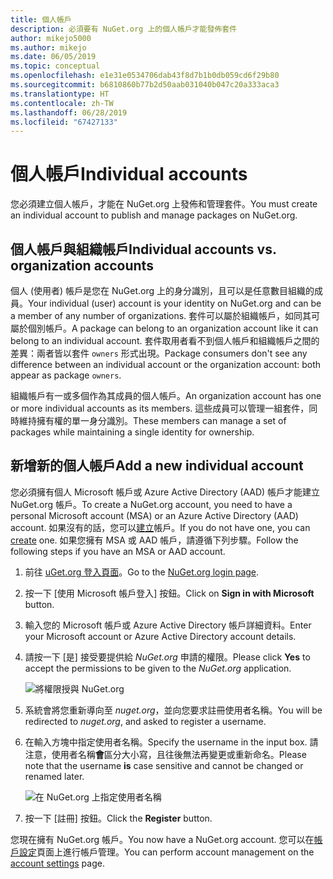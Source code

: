 ```yaml
---
title: 個人帳戶
description: 必須要有 NuGet.org 上的個人帳戶才能發佈套件
author: mikejo5000
ms.author: mikejo
ms.date: 06/05/2019
ms.topic: conceptual
ms.openlocfilehash: e1e31e0534706dab43f8d7b1b0db059cd6f29b80
ms.sourcegitcommit: b6810860b77b2d50aab031040b047c20a333aca3
ms.translationtype: HT
ms.contentlocale: zh-TW
ms.lasthandoff: 06/28/2019
ms.locfileid: "67427133"
---
```

# <a name="individual-accounts"></a><span data-ttu-id="74111-103">個人帳戶</span><span class="sxs-lookup"><span data-stu-id="74111-103">Individual accounts</span></span>

<span data-ttu-id="74111-104">您必須建立個人帳戶，才能在 NuGet.org 上發佈和管理套件。</span><span class="sxs-lookup"><span data-stu-id="74111-104">You must create an individual account to publish and manage packages on NuGet.org.</span></span>

## <a name="individual-accounts-vs-organization-accounts"></a><span data-ttu-id="74111-105">個人帳戶與組織帳戶</span><span class="sxs-lookup"><span data-stu-id="74111-105">Individual accounts vs. organization accounts</span></span>

<span data-ttu-id="74111-106">個人 (使用者) 帳戶是您在 NuGet.org 上的身分識別，且可以是任意數目組織的成員。</span><span class="sxs-lookup"><span data-stu-id="74111-106">Your individual (user) account is your identity on NuGet.org and can be a member of any number of organizations.</span></span> <span data-ttu-id="74111-107">套件可以屬於組織帳戶，如同其可屬於個別帳戶。</span><span class="sxs-lookup"><span data-stu-id="74111-107">A package can belong to an organization account like it can belong to an individual account.</span></span> <span data-ttu-id="74111-108">套件取用者看不到個人帳戶和組織帳戶之間的差異：兩者皆以套件 `owners` 形式出現。</span><span class="sxs-lookup"><span data-stu-id="74111-108">Package consumers don't see any difference between an individual account or the organization account: both appear as package `owners`.</span></span>

<span data-ttu-id="74111-109">組織帳戶有一或多個作為其成員的個人帳戶。</span><span class="sxs-lookup"><span data-stu-id="74111-109">An organization account has one or more individual accounts as its members.</span></span> <span data-ttu-id="74111-110">這些成員可以管理一組套件，同時維持擁有權的單一身分識別。</span><span class="sxs-lookup"><span data-stu-id="74111-110">These members can manage a set of packages while maintaining a single identity for ownership.</span></span>

## <a name="add-a-new-individual-account"></a><span data-ttu-id="74111-111">新增新的個人帳戶</span><span class="sxs-lookup"><span data-stu-id="74111-111">Add a new individual account</span></span>

<span data-ttu-id="74111-112">您必須擁有個人 Microsoft 帳戶或 Azure Active Directory (AAD) 帳戶才能建立 NuGet.org 帳戶。</span><span class="sxs-lookup"><span data-stu-id="74111-112">To create a NuGet.org account, you need to have a personal Microsoft account (MSA) or an Azure Active Directory (AAD) account.</span></span> <span data-ttu-id="74111-113">如果沒有的話，您可以[建立](https://signup.live.com)帳戶。</span><span class="sxs-lookup"><span data-stu-id="74111-113">If you do not have one, you can [create](https://signup.live.com) one.</span></span> <span data-ttu-id="74111-114">如果您擁有 MSA 或 AAD 帳戶，請遵循下列步驟。</span><span class="sxs-lookup"><span data-stu-id="74111-114">Follow the following steps if you have an MSA or AAD account.</span></span>

1. <span data-ttu-id="74111-115">前往 [uGet.org 登入頁面](https://www.nuget.org/users/account/LogOn)。</span><span class="sxs-lookup"><span data-stu-id="74111-115">Go to the [NuGet.org login page](https://www.nuget.org/users/account/LogOn).</span></span>

1. <span data-ttu-id="74111-116">按一下 [使用 Microsoft 帳戶登入]  按鈕。</span><span class="sxs-lookup"><span data-stu-id="74111-116">Click on **Sign in with Microsoft** button.</span></span>

1. <span data-ttu-id="74111-117">輸入您的 Microsoft 帳戶或 Azure Active Directory 帳戶詳細資料。</span><span class="sxs-lookup"><span data-stu-id="74111-117">Enter your Microsoft account or Azure Active Directory account details.</span></span>

1. <span data-ttu-id="74111-118">請按一下 [是]  接受要提供給 *NuGet.org* 申請的權限。</span><span class="sxs-lookup"><span data-stu-id="74111-118">Please click **Yes** to accept the permissions to be given to the *NuGet.org* application.</span></span>

   ![將權限授與 NuGet.org](media/nuget-org-permissions.png)

1. <span data-ttu-id="74111-120">系統會將您重新導向至 *nuget.org*，並向您要求註冊使用者名稱。</span><span class="sxs-lookup"><span data-stu-id="74111-120">You will be redirected to *nuget.org*, and asked to register a username.</span></span>

1. <span data-ttu-id="74111-121">在輸入方塊中指定使用者名稱。</span><span class="sxs-lookup"><span data-stu-id="74111-121">Specify the username in the input box.</span></span> <span data-ttu-id="74111-122">請注意，使用者名稱**會**區分大小寫，且往後無法再變更或重新命名。</span><span class="sxs-lookup"><span data-stu-id="74111-122">Please note that the username **is** case sensitive and cannot be changed or renamed later.</span></span>

   ![在 NuGet.org 上指定使用者名稱](media/nuget-org-register.png) 

1. <span data-ttu-id="74111-124">按一下 [註冊]  按鈕。</span><span class="sxs-lookup"><span data-stu-id="74111-124">Click the **Register** button.</span></span>

<span data-ttu-id="74111-125">您現在擁有 NuGet.org 帳戶。</span><span class="sxs-lookup"><span data-stu-id="74111-125">You now have a NuGet.org account.</span></span> <span data-ttu-id="74111-126">您可以在[帳戶設定](https://www.nuget.org/account)頁面上進行帳戶管理。</span><span class="sxs-lookup"><span data-stu-id="74111-126">You can perform account management on the [account settings](https://www.nuget.org/account) page.</span></span>
